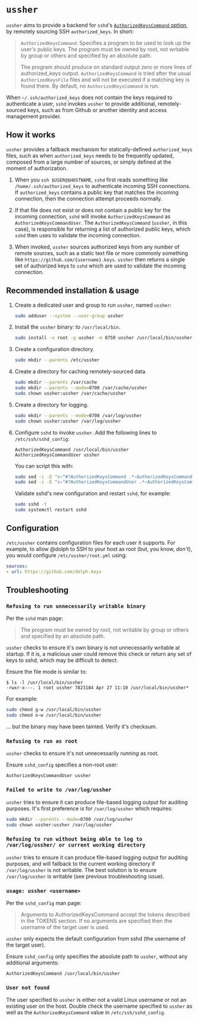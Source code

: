 # `ussher`

`ussher` aims to provide a backend for `sshd`'s [`AuthorizedKeysCommand` option](https://man.openbsd.org/sshd_config.5#AuthorizedKeysCommand), by remotely sourcing SSH `authorized_keys`. In short:

> `AuthorizedKeysCommand`: Specifies a program to be used to look up the user's public keys. The program must be owned by root, not writable by group or others and specified by an absolute path.
>
> The program should produce on standard output zero or more lines of authorized_keys output. `AuthorizedKeysCommand` is tried after the usual `AuthorizedKeysFile` files and will not be executed if a matching key is found there. By default, no `AuthorizedKeysCommand` is run.

When `~/.ssh/authorized_keys` does not contain the keys required to authenticate a user, `sshd` invokes `ussher` to provide additional, remotely-sourced keys, such as from Github or another identity and access management provider.

## How it works

`ussher` provides a fallback mechanism for statically-defined `authorized_keys` files, such as when `authorized_keys` needs to be frequently updated, composed from a large number of sources, or simply defined at the moment of authorization.

1. When you `ssh $USER@$HOSTNAME`, `sshd` first reads something like `/home/.ssh/authorized_keys` to authenticate incoming SSH connections. If `authorized_keys` contains a public key that matches the incoming connection, then the connection attempt proceeds normally.

1. If that file does not exist or does not contain a public key for the incoming connection, `sshd` will invoke `AuthorizedKeysCommand` as `AuthorizedKeysCommandUser`. The `AuthorizedKeysCommand` (`ussher`, in this case), is responsible for returning a list of authorized public keys, which `sshd` then uses to validate the incoming connection.

1. When invoked, `ussher` sources authorized keys from any number of remote sources, such as a static text file or more commonly something like `https://github.com/{username}.keys`. `ussher` then returns a single set of authorized keys to `sshd` which are used to validate the incoming connection.

## Recommended installation & usage

1. Create a dedicated user and group to run `ussher`, named `ussher`:

   ```bash
   sudo adduser --system --user-group ussher
   ```

2. Install the `ussher` binary: to `/usr/local/bin`.

   ```bash
   sudo install -o root -g ussher -m 0750 ussher /usr/local/bin/ussher
   ```

3. Create a configuration directory.

   ```bash
   sudo mkdir --parents /etc/ussher
   ```

4. Create a directory for caching remotely-sourced data.

   ```bash
   sudo mkdir --parents /var/cache
   sudo mkdir --parents --mode=0700 /var/cache/ussher
   sudo chown ussher:ussher /var/cache/ussher
   ```

5. Create a directory for logging.

   ```bash
   sudo mkdir --parents --mode=0700 /var/log/ussher
   sudo chown ussher:ussher /var/log/ussher
   ```

6. Configure `sshd` to invoke `ussher`. Add the following lines to
   `/etc/ssh/sshd_config`:

   ```
   AuthorizedKeysCommand /usr/local/bin/ussher
   AuthorizedKeysCommandUser ussher
   ```

   You can script this with:

   ```bash
   sudo sed -i -E "s~^#?AuthorizedKeysCommand .*~AuthorizedKeysCommand /usr/local/bin/ussher~" /etc/ssh/sshd_config
   sudo sed -i -E "s~^#?AuthorizedKeysCommandUser .*~AuthorizedKeysCommandUser ussher~" /etc/ssh/sshd_config
   ```

   Validate sshd's new configuration and restart `sshd`, for example:

   ```bash
   sudo sshd -t
   sudo systemctl restart sshd
   ```

## Configuration

`/etc/ussher` contains configuration files for each user it supports. For example, to allow @dolph to SSH to your host as root (but, you know, _don't_), you would configure `/etc/ussher/root.yml` using:

```yaml
sources:
- url: https://github.com/dolph.keys
```

## Troubleshooting

### `Refusing to run unnecessarily writable binary`

Per the `sshd` man page:

> The program must be owned by root, not writable by group or others and specified by an absolute path.

`ussher` checks to ensure it's own binary is not unnecessarily writable at startup. If it is, a malicious user could remove this check or return any set of keys to sshd, which may be difficult to detect.

Ensure the file mode is similar to:

```
$ ls -l /usr/local/bin/ussher
-rwxr-x---. 1 root ussher 7823184 Apr 27 11:10 /usr/local/bin/ussher*
```

For example:

```bash
sudo chmod g-w /usr/local/bin/ussher
sudo chmod o-w /usr/local/bin/ussher
```

... but the binary may have been tainted. Verify it's checksum.

### `Refusing to run as root`

`ussher` checks to ensure it's not unnecessarily _running_ as root.

Ensure `sshd_config` specifies a non-root user:

```
AuthorizedKeysCommandUser ussher
```

### `Failed to write to /var/log/ussher`

`ussher` tries to ensure it can produce file-based logging output for auditing purposes. It's first preference is for `/var/log/ussher` which requires:

```bash
sudo mkdir --parents --mode=0700 /var/log/ussher
sudo chown ussher:ussher /var/log/ussher
```

### `Refusing to run without being able to log to /var/log/ussher/ or current working directory`

`ussher` tries to ensure it can produce file-based logging output for auditing purposes, and will fallback to the current working directory if `/var/log/ussher` is not writable. The best solution is to ensure `/var/log/ussher` is writable (see previous troubleshooting issue).

### `usage: ussher <username>`

Per the `sshd_config` man page:

> Arguments to AuthorizedKeysCommand accept the tokens described in the TOKENS section. If no arguments are specified then the username of the target user is used.

`ussher` only expects the default configuration from sshd (the username of the target user).

Ensure `sshd_config` only specifies the absolute path to `ussher`, without any additional arguments:

```
AuthorizedKeysCommand /usr/local/bin/ussher
```

### `User not found`

The user specified to `ussher` is either not a valid Linux username or not an existing user on the host. Double check the username specified to `ussher` as well as the `AuthorizedKeysCommand` value in `/etc/ssh/sshd_config`.
